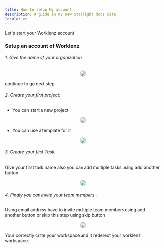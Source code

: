 ```yaml
---
title: How to setup My account
description: A guide in my new Starlight docs site.
locale: en
---
```


Let's start your Worklenz account

### Setup an account of Worklenz

###### 1. Give the name of your organization

<p align ="center">
   <img src="/organization.png" style="border: 2px solid #D4d4d4; border-radius: 8px;  ">
</p>

continue to go next step

###### 2. Create your first project:

- You can start a new project
<p align ="center">
   <img src="/project.png" style="border: 2px solid #D4d4d4; border-radius: 8px;  ">
</p>


- You can use a template for it
<p align ="center">
   <img src="/template.png" style="border: 2px solid #D4d4d4; border-radius: 8px;  ">
</p>


###### 3. Create your first Task.<br>

Give your first task name also you can add multiple tasks using add another button

<p align ="center">
   <img src="/task.png" style="border: 2px solid #D4d4d4; border-radius: 8px;  ">
</p>

###### 4. Finaly you can invite your team members .<br>

Using email address have to invite multiple team members using add another button or skip this step using skip button

<p align ="center">
   <img src="/invite.png" style="border: 2px solid #D4d4d4; border-radius: 8px;  ">
</p>

Your correctly crate your workspace and it rederect your worklenz workspace.
